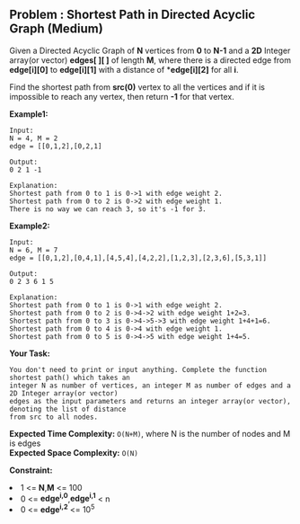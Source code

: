 ## Problem : Shortest Path in Directed Acyclic Graph (Medium)
Given a Directed Acyclic Graph of **N** vertices from **0** to **N-1** and a **2D** Integer array(or vector) **edges[ ][ ]** of length **M**, where there is a directed edge from **edge[i][0]** to **edge[i][1]** with a distance of ***edge[i][2]** for all **i**.

Find the shortest path from **src(0)** vertex to all the vertices and if it is impossible to reach any vertex, then return **-1** for that vertex.

**Example1:**
```
Input:
N = 4, M = 2
edge = [[0,1,2],[0,2,1]

Output:
0 2 1 -1

Explanation:
Shortest path from 0 to 1 is 0->1 with edge weight 2. 
Shortest path from 0 to 2 is 0->2 with edge weight 1.
There is no way we can reach 3, so it's -1 for 3.
```

**Example2:**
```
Input:
N = 6, M = 7
edge = [[0,1,2],[0,4,1],[4,5,4],[4,2,2],[1,2,3],[2,3,6],[5,3,1]]

Output:
0 2 3 6 1 5

Explanation:
Shortest path from 0 to 1 is 0->1 with edge weight 2. 
Shortest path from 0 to 2 is 0->4->2 with edge weight 1+2=3.
Shortest path from 0 to 3 is 0->4->5->3 with edge weight 1+4+1=6.
Shortest path from 0 to 4 is 0->4 with edge weight 1.
Shortest path from 0 to 5 is 0->4->5 with edge weight 1+4=5.
```

**Your Task:**
```
You don't need to print or input anything. Complete the function shortest path() which takes an
integer N as number of vertices, an integer M as number of edges and a 2D Integer array(or vector) 
edges as the input parameters and returns an integer array(or vector), denoting the list of distance 
from src to all nodes.
```

**Expected Time Complexity:** ```O(N+M)```, where N is the number of nodes and M is edges <br>
**Expected Space Complexity:** ```O(N)```

**Constraint:**
<li>1 <= <b>N</b>,<b>M</b> <= 100</li>
<li>0 <= <b>edge<sup>i,0</sup></b>,<b>edge<sup>i,1</sup></b> < n</li>
<li>0 <= <b>edge<sup>i,2</sup></b> <= 10<sup>5</sup></li>